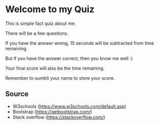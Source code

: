 # Welcome to my Quiz
This is simple fact quiz about me.

There will be a few questions. 

If you have the answer wrong, 15 seconds will be subtracted from time remaining.

But if you have the answer correct, then you know me well :)

Your final score will also be the time remaining.

Remember to sumbit your name to store your score.


## Source
* W3schools (https://www.w3schools.com/default.asp)
* Bootstrap (https://getbootstrap.com/)
* Stack overflow (https://stackoverflow.com/)